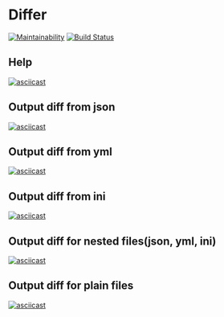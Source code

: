 # Differ
[![Maintainability](https://api.codeclimate.com/v1/badges/e1f7bd5f2bd0f8c3c336/maintainability)](https://codeclimate.com/github/martishevich/project-lvl2-s369/maintainability)
[![Build Status](https://travis-ci.org/martishevich/project-lvl1-s368.svg?branch=master)](https://travis-ci.org/martishevich/project-lvl1-s368)
## Help
[![asciicast](https://asciinema.org/a/4gPp1e88D3QvrWgv9A37hh8yh.svg)](https://asciinema.org/a/4gPp1e88D3QvrWgv9A37hh8yh)
## Output diff from json
[![asciicast](https://asciinema.org/a/EdREM10YxtGQtweii9YK68mTW.svg)](https://asciinema.org/a/EdREM10YxtGQtweii9YK68mTW)
## Output diff from yml
[![asciicast](https://asciinema.org/a/aHaOAPlZqYe7IrcoggjMUqTEm.svg)](https://asciinema.org/a/aHaOAPlZqYe7IrcoggjMUqTEm)
## Output diff from ini
[![asciicast](https://asciinema.org/a/31uTN9pfW9vyAlvGk1c3CMACq.svg)](https://asciinema.org/a/31uTN9pfW9vyAlvGk1c3CMACq)
## Output diff for nested files(json, yml, ini)
[![asciicast](https://asciinema.org/a/Bu3YmGuPFLSABqrlaQp1CzKb0.svg)](https://asciinema.org/a/Bu3YmGuPFLSABqrlaQp1CzKb0)
## Output diff for plain files
[![asciicast](https://asciinema.org/a/kMHMXSly0gs8sMo36RGWy78as.svg)](https://asciinema.org/a/kMHMXSly0gs8sMo36RGWy78as)
